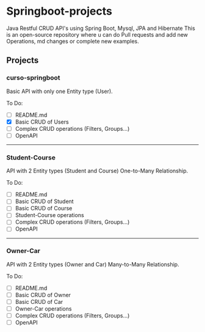 # Springboot-projects
Java Restful CRUD API's using Spring Boot, Mysql, JPA and Hibernate
This is an open-source repository where u can do Pull requests and add new Operations, md changes or complete new examples.

## Projects
### curso-springboot
Basic API with only one Entity type (User).

To Do:
  - [ ] README.md
  - [X] Basic CRUD of Users
  - [ ] Complex CRUD operations (Filters, Groups...)
  - [ ] OpenAPI
---
### Student-Course
API with 2 Entity types (Student and Course) One-to-Many Relationship.

To Do:
  - [ ] README.md
  - [ ] Basic CRUD of Student
  - [ ] Basic CRUD of Course
  - [ ] Student-Course operations
  - [ ] Complex CRUD operations (Filters, Groups...)
  - [ ] OpenAPI
---
### Owner-Car
API with 2 Entity types (Owner and Car) Many-to-Many Relationship.
  
To Do:
  - [ ] README.md
  - [ ] Basic CRUD of Owner
  - [ ] Basic CRUD of Car
  - [ ] Owner-Car operations
  - [ ] Complex CRUD operations (Filters, Groups...)
  - [ ] OpenAPI
